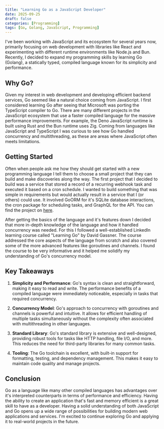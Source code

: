 ```yaml
---
title: "Learning Go as a JavaScript Developer"
date: 2025-09-25
draft: false
categories: [Programming]
tags: [Go, Golang, JavaScript, Programming]
---
```


I've been working with JavaScript and its ecosystem for several years now, primarily focusing on web development with libraries like React and experimenting with different runtime environments like Node.js and Bun. Recently, I decided to expand my programming skills by learning Go (Golang), a statically typed, compiled language known for its simplicity and performance.

## Why Go?

Given my interest in web development and developing efficient backend services, Go seemed like a natural choice coming from JavaScript. I first considered learning Go after seeing that Microsoft was porting the TypeScript compiler to Go. There are many different projects in the JavaScript ecosystem that use a faster compiled language for the massive performance improvements. For example, the Deno JavaScript runtime is built using Rust and the Bun runtime uses Zig. Coming from languages like JavaScript and TypeScript I was curious to see how Go handled concurrency and multithreading, as these are areas where JavaScript often meets limitations.

## Getting Started

Often when people ask me how they should get started with a new programming language I tell them to choose a small project that they can build and make discoveries along the way. The first project that I decided to build was a service that stored a record of a recurring webhook task and executed it based on a cron schedule. I wanted to build something that was simple in requirements but would actually result in a service that I (or others) could use. It involved GoORM for it's SQLite database interactions, the cron package for scheduling tasks, and GraphQL for the API. You can find the project on [here](https://github.com/sebasptsch/go-cron-webhooks).

After getting the basics of the language and it's features down I decided that more in-depth knowledge of the language and how it handled concurrency was needed. For this I followed a well-established LinkedIn learning course called "Learning Go" by David Gassner. The course addressed the core aspects of the language from scratch and also covered some of the more advanced features like goroutines and channels. I found the course to be very informative and it helped me solidify my understanding of Go's concurrency model.

## Key Takeaways

1. **Simplicity and Performance**: Go's syntax is clean and straightforward, making it easy to read and write. The performance benefits of a compiled language were immediately noticeable, especially in tasks that required concurrency.

2. **Concurrency Model**: Go's approach to concurrency with goroutines and channels is powerful and intuitive. It allows for efficient handling of multiple tasks simultaneously without the complexity often associated with multithreading in other languages.

3. **Standard Library**: Go's standard library is extensive and well-designed, providing robust tools for tasks like HTTP handling, file I/O, and more. This reduces the need for third-party libraries for many common tasks.

4. **Tooling**: The Go toolchain is excellent, with built-in support for formatting, testing, and dependency management. This makes it easy to maintain code quality and manage projects.

## Conclusion

Go as a language like many other compiled languages has advantages over it's interpreted counterparts in terms of performance and efficiency. Having the ability to create an application that's fast and memory efficient is a great skill to have as a developer. Having a solid understanding of both JavaScript and Go opens up a wide range of possibilities for building modern web applications and services. I'm excited to continue exploring Go and applying it to real-world projects in the future.